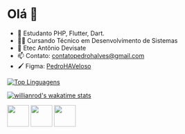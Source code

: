 # Olá 👋

* 🌱 Estudanto PHP, Flutter, Dart.
* 👨‍💻 Cursando Técnico em Desenvolvimento de Sistemas
* 🏫 Etec Antônio Devisate
* 📫 Contato: contatopedrohalves@gmail.com
* 🖌️ Figma: [PedroHAVeloso](https://www.figma.com/@pedrohaveloso)

[![Top Linguagens](https://github-readme-stats.vercel.app/api/top-langs/?username=pedrohaveloso&layout=compact&theme=transparent)](https://github.com/anuraghazra/github-readme-stats)

[![willianrod's wakatime stats](https://github-readme-stats.vercel.app/api/wakatime?username=pedrohaveloso&theme=transparent&layout=compact)](https://github.com/anuraghazra/github-readme-stats)

<div>
  <img style="height: 50px;" src="https://cdn.jsdelivr.net/gh/devicons/devicon/icons/flutter/flutter-original.svg" />
  <img style="height: 50px;" src="https://cdn.jsdelivr.net/gh/devicons/devicon/icons/dart/dart-original.svg" />
  <img style="height: 50px;" src="https://cdn.jsdelivr.net/gh/devicons/devicon/icons/php/php-plain.svg" />
</div>
          
